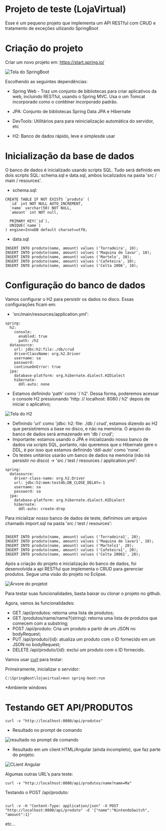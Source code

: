 # Projeto de teste (LojaVirtual)

Esse é um pequeno projeto que implementa um API RESTful com CRUD e tratamento de exceções uilizando SpringBoot

# Criação do projeto

Criar um novo projeto em: https://start.spring.io/

![Tela do SpringBoot](https://github.com/rodcezar/lojavirtual/blob/master/src/main/resources/public/images/springboot.png)

Escolhendo as seguintes dependências:

* Spring Web  - Traz um conjunto de bibliotecas para criar aplicativos da web, incluindo RESTful, usando o Spring MVC. Usa o um Tomcat incorporado como o contêiner incorporado padrão.

* JPA: Conjunto de bibliotecas Spring Data JPA e Hibernate

* DevTools: Utilitários para para reinicialização automática do servidor, etc

* H2: Banco de dados rápido, leve e simplesde usar

# Inicialização da base de dados

O banco de dados é inicializado usando scripts SQL. Tudo será definido em dois scripts SQL: schema.sql e data.sql, ambos localizados na pasta 'src / main / resources'.

* schema.sql:

```
CREATE TABLE IF NOT EXISTS `produto` (
  `id` int NOT NULL AUTO_INCREMENT,
  `name` varchar(50) NOT NULL,
  `amount` int NOT null,
  
  PRIMARY KEY(`id`),
  UNIQUE(`name`)
) engine=InnoDB default charset=utf8;
```

* data.sql

```
INSERT INTO produto(name, amount) values ('Torradeira', 10);
INSERT INTO produto(name, amount) values ('Maquina de lavar', 10);
INSERT INTO produto(name, amount) values ('Martelo', 10);
INSERT INTO produto(name, amount) values ('Cafeteira', 10);
INSERT INTO produto(name, amount) values ('Celta 2006', 10);
```

# Configuração do banco de dados

Vamos configurar o H2 para persistir os dados no disco. Essas configurações ficam em:

* 'src/main/resources/application.yml':

```
spring:
  h2:
    console:
      enabled: true
      path: /h2
  datasource:
    url: jdbc:h2:file:./db/crud
    driverClassName: org.h2.Driver
    username: sa
    password: 
    continueOnError: true
  jpa:
    database-platform: org.hibernate.dialect.H2Dialect
    hibernate:
      ddl-auto: none
```

* Estamos definindo 'path' como '/ h2'. Dessa forma, poderemos acessar o console H2 pressionando 'http: // localhost: 8080 / h2' depois de iniciar o aplicativo;

![Tela do H2](https://github.com/rodcezar/lojavirtual/blob/master/src/main/resources/public/images/h2.png)

* Definindo 'url' como 'jdbc: h2: file: ./db / crud', estamos dizendo ao H2 que persistiremos a base no disco, e não na memória. O arquivo do banco de dados será armazenado em 'db / crud';
* Importante: estamos usando o JPA e inicializando nosso banco de dados via scripts SQL, portanto, não queremos que o Hibernate gere o DDL, é por isso que estamos definindo 'ddl-auto' como 'none'.
* Os testes unitários usarão um banco de dados na memória (não irá persistir no disco) -> 'src / test / resources / application.yml':

```
spring:
  datasource:
    driver-class-name: org.h2.Driver
    url: jdbc:h2:mem:testdb;DB_CLOSE_DELAY=-1
    username: sa
    password: sa
  jpa:
    database-platform: org.hibernate.dialect.H2Dialect
    hibernate:
      ddl-auto: create-drop

```

Para inicializar nosso banco de dados de teste, definimos um arquivo chamado import.sql na pasta 'src / test / resources':

```

INSERT INTO produto(name, amount) values ('Torradeira1', 20);
INSERT INTO produto(name, amount) values ('Maquina de lavar1', 10);
INSERT INTO produto(name, amount) values ('Martelo1', 20);
INSERT INTO produto(name, amount) values ('Cafeteira1', 20);
INSERT INTO produto(name, amount) values ('Celta 20061', 20);

```

Após a criação do projeto e inicialização do banco de dados, foi desenvolvida a api RESTful que implementa o CRUD para gerenciar produtos. Segue uma visão do projeto no Eclipse. 

![Árvore do projetot](https://github.com/rodcezar/lojavirtual/blob/master/src/main/resources/public/images/project.png)

Para testar suas funcionalidades, basta baixar ou clonar o projeto no github.

Agora, vamos às funcionalidades:

* GET /api/produtos: retorna uma lista de produtos;
* GET /produtos/name/name?{string}: retorna uma lista de produtos que comecem com a substring;
* POST /api/produto: Cria um produto a partir de um JSON no bodyRequest;
* PUT /api/produto/{id}: atualiza um produto com o ID fornecido em um JSON no bodyRequest;
* DELETE /api/produto/{id}: exclui um produto com o ID fornecido.

Vamos usar [curl](https://curl.haxx.se/) para testar:

Primeiramente, inicializar o servidor:


```
C:\SpringBoot\lojavirtual>mvn spring-boot:run   
```
*Ambiente windows


# Testando GET API/PRODUTOS 

```
curl -v "http://localhost:8080/api/produtos"
```

* Resultado no prompt de comando

![resultado no prompt de comando](https://github.com/rodcezar/lojavirtual/blob/master/src/main/resources/public/images/curl_teste_01.png)

* Resultado em um client HTML/Angular (ainda incompleto), que faz parte do projeto:

![CLient Angular](https://github.com/rodcezar/lojavirtual/blob/master/src/main/resources/public/images/client_angular.png)

Algumas outras URL's para teste:

```
curl -v "http://localhost:8080/api/produtos/name?name=Ma"
```

Testando o POST /api/produto:

```

curl -v -H "Content-Type: application/json" -X POST "http://localhost:8080/api/produto" -d '{"name":"NintendoSwitch", "amount":1}'

```

etc... 
